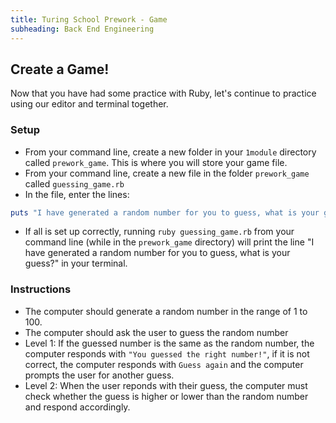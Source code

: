 ```yaml
---
title: Turing School Prework - Game
subheading: Back End Engineering
---
```


## Create a Game!

Now that you have had some practice with Ruby, let's continue to practice using our editor and terminal together.

### Setup

-   From your command line, create a new folder in your `1module` directory called `prework_game`. This is where you will store your game file.
-   From your command line, create a new file in the folder `prework_game` called `guessing_game.rb`
-   In the file, enter the lines:
```ruby
puts "I have generated a random number for you to guess, what is your guess?"
```
-   If all is set up correctly, running `ruby guessing_game.rb` from your command line (while in the `prework_game` directory) will print the line "I have generated a random number for you to guess, what is your guess?" in your terminal.

### Instructions

-   The computer should generate a random number in the range of 1 to 100.
-   The computer should ask the user to guess the random number
-   Level 1: If the guessed number is the same as the random number, the computer responds with `"You guessed the right number!"`, if it is not correct, the computer responds with `Guess again` and the computer prompts the user for another guess.
-   Level 2: When the user reponds with their guess, the computer must check whether the guess is higher or lower than the random number and respond accordingly. 
